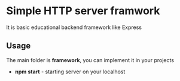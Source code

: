 
<h1>Simple HTTP server framwork</h1>

<p>It is basic educational backend framework like Express</p>

<h2> Usage </h2>
<p>The main folder is <b>framework</b>, you can implement it in your projects</p>
 <ul>
  <li><b>npm start</b> - starting server on your localhost</li>
</ul> 
